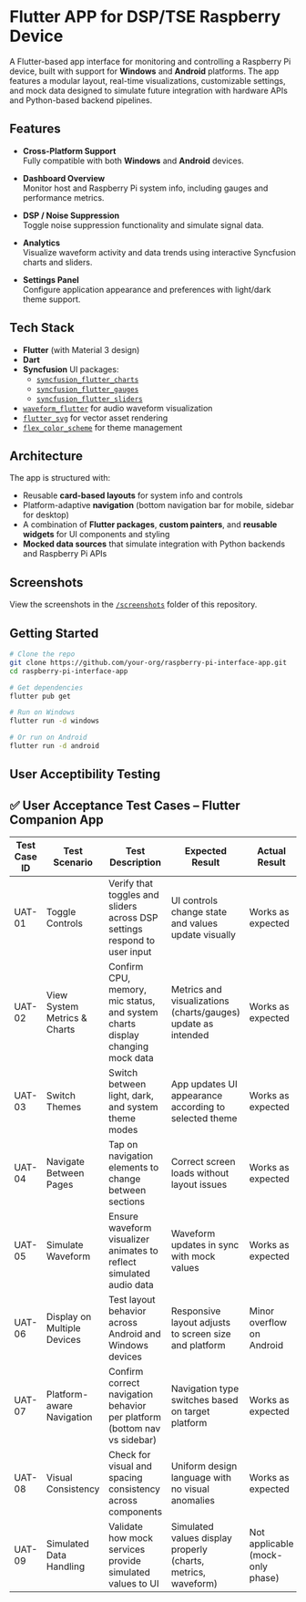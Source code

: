 # Flutter APP for DSP/TSE Raspberry Device

A Flutter-based app interface for monitoring and controlling a Raspberry Pi device, built with support for **Windows** and **Android** platforms. The app features a modular layout, real-time visualizations, customizable settings, and mock data designed to simulate future integration with hardware APIs and Python-based backend pipelines.

## Features

- **Cross-Platform Support**  
  Fully compatible with both **Windows** and **Android** devices.

- **Dashboard Overview**  
  Monitor host and Raspberry Pi system info, including gauges and performance metrics.

- **DSP / Noise Suppression**  
  Toggle noise suppression functionality and simulate signal data.

- **Analytics**  
  Visualize waveform activity and data trends using interactive Syncfusion charts and sliders.

- **Settings Panel**  
  Configure application appearance and preferences with light/dark theme support.

## Tech Stack

- **Flutter** (with Material 3 design)
- **Dart**
- **Syncfusion** UI packages:
  - [`syncfusion_flutter_charts`](https://pub.dev/packages/syncfusion_flutter_charts)
  - [`syncfusion_flutter_gauges`](https://pub.dev/packages/syncfusion_flutter_gauges)
  - [`syncfusion_flutter_sliders`](https://pub.dev/packages/syncfusion_flutter_sliders)
- [`waveform_flutter`](https://pub.dev/packages/waveform_flutter) for audio waveform visualization
- [`flutter_svg`](https://pub.dev/packages/flutter_svg) for vector asset rendering
- [`flex_color_scheme`](https://pub.dev/packages/flex_color_scheme) for theme management

## Architecture

The app is structured with:

- Reusable **card-based layouts** for system info and controls  
- Platform-adaptive **navigation** (bottom navigation bar for mobile, sidebar for desktop)  
- A combination of **Flutter packages**, **custom painters**, and **reusable widgets** for UI components and styling  
- **Mocked data sources** that simulate integration with Python backends and Raspberry Pi APIs  

## Screenshots

View the screenshots in the [`/screenshots`](./screenshots) folder of this repository.

## Getting Started

```bash
# Clone the repo
git clone https://github.com/your-org/raspberry-pi-interface-app.git
cd raspberry-pi-interface-app

# Get dependencies
flutter pub get

# Run on Windows
flutter run -d windows

# Or run on Android
flutter run -d android
```

## User Acceptibility Testing

## ✅ User Acceptance Test Cases – Flutter Companion App

| Test Case ID | Test Scenario              | Test Description                                                              | Expected Result                                                | Actual Result            | Status              |
|--------------|----------------------------|-------------------------------------------------------------------------------|----------------------------------------------------------------|---------------------------|---------------------|
| UAT-01       | Toggle Controls            | Verify that toggles and sliders across DSP settings respond to user input    | UI controls change state and values update visually            | Works as expected         | ✅ Passed            |
| UAT-02       | View System Metrics & Charts | Confirm CPU, memory, mic status, and system charts display changing mock data | Metrics and visualizations (charts/gauges) update as intended  | Works as expected         | ✅ Passed            |
| UAT-03       | Switch Themes              | Switch between light, dark, and system theme modes                            | App updates UI appearance according to selected theme          | Works as expected         | ✅ Passed            |
| UAT-04       | Navigate Between Pages     | Tap on navigation elements to change between sections                         | Correct screen loads without layout issues                     | Works as expected         | ✅ Passed            |
| UAT-05       | Simulate Waveform          | Ensure waveform visualizer animates to reflect simulated audio data           | Waveform updates in sync with mock values                      | Works as expected         | ✅ Passed            |
| UAT-06       | Display on Multiple Devices | Test layout behavior across Android and Windows devices                       | Responsive layout adjusts to screen size and platform          | Minor overflow on Android | ☑️ Passed with note  |
| UAT-07       | Platform-aware Navigation  | Confirm correct navigation behavior per platform (bottom nav vs sidebar)      | Navigation type switches based on target platform              | Works as expected         | ✅ Passed            |
| UAT-08       | Visual Consistency         | Check for visual and spacing consistency across components                    | Uniform design language with no visual anomalies               | Works as expected         | ✅ Passed            |
| UAT-09       | Simulated Data Handling    | Validate how mock services provide simulated values to UI                     | Simulated values display properly (charts, metrics, waveform)  | Not applicable (mock-only phase) | ⚠️ Not Applicable  |
